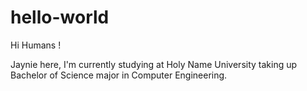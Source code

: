 # hello-world

Hi Humans !
 
Jaynie here, I'm currently studying at Holy Name University taking up Bachelor of Science major in Computer Engineering. 
